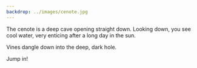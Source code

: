 ```yaml
---
backdrop: ../images/cenote.jpg
---
```


The cenote is a deep cave opening straight down. Looking down, you see cool water, very enticing after a long day in the sun.

Vines dangle down into the deep, dark hole.

Jump in!
